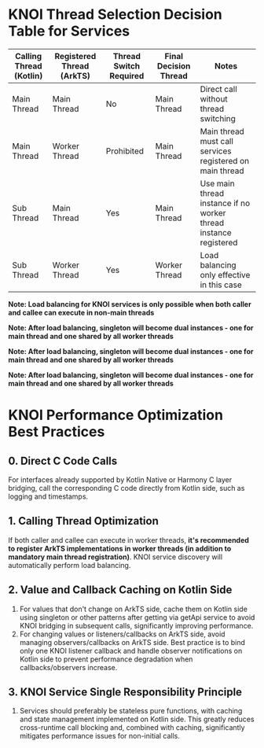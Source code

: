 # KNOI Thread Selection Decision Table for Services

| Calling Thread (Kotlin) | Registered Thread (ArkTS) | Thread Switch Required | Final Decision Thread | Notes |
| --- | --- | --- | --- | --- |
| Main Thread | Main Thread | No | Main Thread | Direct call without thread switching |
| Main Thread | Worker Thread | Prohibited | Main Thread | Main thread must call services registered on main thread |
| Sub Thread | Main Thread | Yes | Main Thread | Use main thread instance if no worker thread instance registered |
| Sub Thread | Worker Thread | Yes | Worker Thread | Load balancing only effective in this case |

**Note: Load balancing for KNOI services is only possible when both caller and callee can execute in non-main threads**

**Note: After load balancing, singleton will become dual instances - one for main thread and one shared by all worker threads**

**Note: After load balancing, singleton will become dual instances - one for main thread and one shared by all worker threads**

**Note: After load balancing, singleton will become dual instances - one for main thread and one shared by all worker threads**

# KNOI Performance Optimization Best Practices

## 0. Direct C Code Calls
For interfaces already supported by Kotlin Native or Harmony C layer bridging, call the corresponding C code directly from Kotlin side, such as logging and timestamps.

## 1. Calling Thread Optimization
If both caller and callee can execute in worker threads, **it's recommended to register ArkTS implementations in worker threads (in addition to mandatory main thread registration)**. KNOI service discovery will automatically perform load balancing.

## 2. Value and Callback Caching on Kotlin Side
1. For values that don't change on ArkTS side, cache them on Kotlin side using singleton or other patterns after getting via getApi service to avoid KNOI bridging in subsequent calls, significantly improving performance.
2. For changing values or listeners/callbacks on ArkTS side, avoid managing observers/callbacks on ArkTS side. Best practice is to bind only one KNOI listener callback and handle observer notifications on Kotlin side to prevent performance degradation when callbacks/observers increase.

## 3. KNOI Service Single Responsibility Principle
1. Services should preferably be stateless pure functions, with caching and state management implemented on Kotlin side. This greatly reduces cross-runtime call blocking and, combined with caching, significantly mitigates performance issues for non-initial calls.
